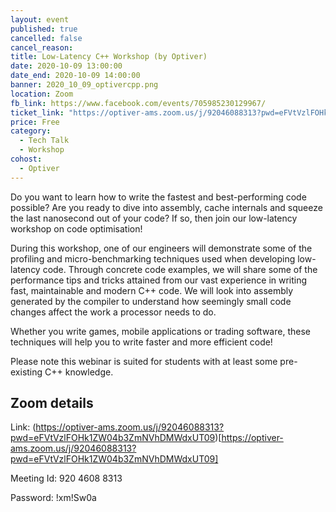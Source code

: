 ```yaml
---
layout: event
published: true
cancelled: false
cancel_reason:
title: Low-Latency C++ Workshop (by Optiver)
date: 2020-10-09 13:00:00
date_end: 2020-10-09 14:00:00
banner: 2020_10_09_optivercpp.png
location: Zoom
fb_link: https://www.facebook.com/events/705985230129967/
ticket_link: "https://optiver-ams.zoom.us/j/92046088313?pwd=eFVtVzlFOHk1ZW04b3ZmNVhDMWdxUT09"
price: Free
category:
  - Tech Talk
  - Workshop
cohost:
  - Optiver
---
```


Do you want to learn how to write the fastest and best-performing code possible? Are you ready to dive into assembly, cache internals and squeeze the last nanosecond out of your code? If so, then join our low-latency workshop on code optimisation!

During this workshop, one of our engineers will demonstrate some of the profiling and micro-benchmarking techniques used when developing low-latency code. Through concrete code examples, we will share some of the performance tips and tricks attained from our vast experience in writing fast, maintainable and modern C++ code. We will look into assembly generated by the compiler to understand how seemingly small code changes affect the work a processor needs to do.

Whether you write games, mobile applications or trading software, these techniques will help you to write faster and more efficient code!

Please note this webinar is suited for students with at least some pre-existing C++ knowledge.

## Zoom details

Link: (https://optiver-ams.zoom.us/j/92046088313?pwd=eFVtVzlFOHk1ZW04b3ZmNVhDMWdxUT09)[https://optiver-ams.zoom.us/j/92046088313?pwd=eFVtVzlFOHk1ZW04b3ZmNVhDMWdxUT09]

Meeting Id: 920 4608 8313

Password: !xm!Sw0a
